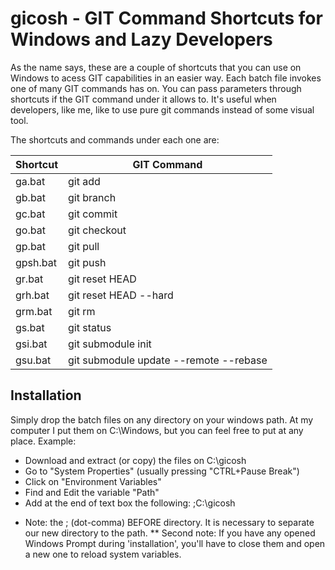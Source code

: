 # gicosh - GIT Command Shortcuts for Windows and Lazy Developers
As the name says, these are a couple of shortcuts that you can use on Windows to acess GIT capabilities in an easier way.
Each batch file invokes one of many GIT commands has on. You can pass parameters through shortcuts if the GIT command under it allows to.
It's useful when developers, like me, like to use pure git commands instead of some visual tool.

The shortcuts and commands under each one are:

|Shortcut|GIT Command|
|--------|-----------|
|ga.bat|git add|
|gb.bat|git branch|
|gc.bat|git commit|
|go.bat|git checkout|
|gp.bat|git pull|
|gpsh.bat|git push|
|gr.bat|git reset HEAD|
|grh.bat|git reset HEAD --hard|
|grm.bat|git rm|
|gs.bat|git status|
|gsi.bat|git submodule init|
|gsu.bat|git submodule update --remote --rebase|

## Installation
Simply drop the batch files on any directory on your windows path. At my computer I put them on C:\Windows, but you can feel free to put at any place.
Example:
  - Download and extract (or copy) the files on C:\gicosh
  - Go to "System Properties" (usually pressing "CTRL+Pause Break")
  - Click on "Environment Variables"
  - Find and Edit the variable "Path"
  - Add at the end of text box the following: ;C:\gicosh
  * Note: the ; (dot-comma) BEFORE directory. It is necessary to separate our new directory to the path.
  ** Second note: If you have any opened Windows Prompt during 'installation', you'll have to close them and open a new one to reload system variables.